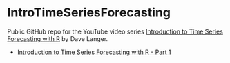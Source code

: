 # IntroTimeSeriesForecasting
Public GitHub repo for the YouTube video series [Introduction to Time Series Forecasting with R](https://www.youtube.com/playlist?list=PLTJTBoU5HOCROZ06GZ1jlkkld735PCZHM) by Dave Langer.


- [Introduction to Time Series Forecasting with R - Part 1](https://youtu.be/X0W2_RAm7C8)